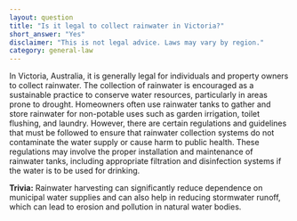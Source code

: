 ```yaml
---
layout: question
title: "Is it legal to collect rainwater in Victoria?"
short_answer: "Yes"
disclaimer: "This is not legal advice. Laws may vary by region."
category: general-law
---
```

In Victoria, Australia, it is generally legal for individuals and property owners to collect rainwater. The collection of rainwater is encouraged as a sustainable practice to conserve water resources, particularly in areas prone to drought. Homeowners often use rainwater tanks to gather and store rainwater for non-potable uses such as garden irrigation, toilet flushing, and laundry. However, there are certain regulations and guidelines that must be followed to ensure that rainwater collection systems do not contaminate the water supply or cause harm to public health. These regulations may involve the proper installation and maintenance of rainwater tanks, including appropriate filtration and disinfection systems if the water is to be used for drinking.

**Trivia:** Rainwater harvesting can significantly reduce dependence on municipal water supplies and can also help in reducing stormwater runoff, which can lead to erosion and pollution in natural water bodies.
